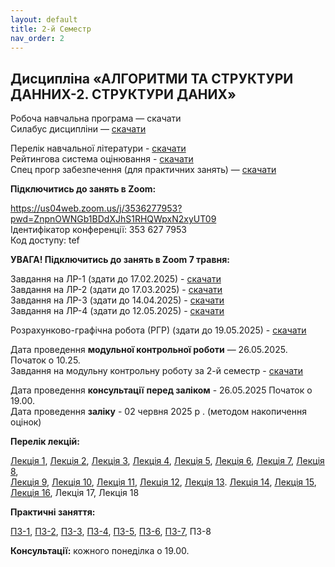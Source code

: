 ```yaml
---
layout: default
title: 2-й Семестр
nav_order: 2
---
```


## Дисципліна «АЛГОРИТМИ ТА СТРУКТУРИ ДАННИХ-2. СТРУКТУРИ ДАНИХ»

Робоча навчальна програма — скачати         
Силабус дисципліни — [скачати](https://www.dropbox.com/s/lyzcwwx155jycmv/%D0%90%D0%A1%D0%94-2_%D0%A1%D0%B8%D0%BB%D0%B0%D0%B1%D1%83%D1%81_121_%D0%B1%D0%B0%D0%BA_2-%D0%B9%20%D1%81%D0%B5%D0%BC%D0%B5%D1%81%D1%82%D1%80.pdf?dl=0)

Перелік навчальної літератури - [скачати](https://www.dropbox.com/s/19fz9yd1qi9i7i5/%D0%90%D0%A1%D0%94-2_%D0%A1%D0%BF%D0%B8%D1%81%D0%BE%D0%BA%20%D0%BB%D1%96%D1%82%D0%B5%D1%80%D0%B0%D1%82%D1%83%D1%80%D0%B8.pdf?dl=0)  
Рейтингова система оцінювання - [скачати](https://www.dropbox.com/s/o0ote8ya0f6eujz/%D0%90%D0%A1%D0%94-2_%D0%A0%D0%A1%D0%9E.pdf?dl=0)  
Спец прогр забезпечення (для практичних занять) — [скачати](https://www.dropbox.com/s/2fbxk32qv954tj7/%D0%90%D0%A1%D0%94-2_%D0%A1%D0%BF%D0%B5%D1%86%20%D0%9F%D0%97%20%D0%B4%D0%BB%D1%8F%20%D0%B7%D0%B0%D0%BD%D1%8F%D1%82%D1%8C.pdf?dl=0)

**Підключитись до занять в Zoom:**

[https://us04web.zoom.us/j/3536277953?pwd=ZnpnOWNGb1BDdXJhS1RHQWpxN2xyUT09  
](https://us04web.zoom.us/j/3536277953?pwd=ZnpnOWNGb1BDdXJhS1RHQWpxN2xyUT09)Ідентифікатор конференції: 353 627 7953  
Код доступу: tef

**УВАГА! Підключитись до занять в Zoom 7 травня:**

Завдання на ЛР-1  (здати до 17.02.2025)  - [скачати](https://www.dropbox.com/s/9zate8ma7h60d4e/%D0%90%D0%A1%D0%94-2_%D0%9B%D0%A0-1.pdf?dl=0)  
Завдання на ЛР-2 (здати до 17.03.2025)  - [скачати](https://www.dropbox.com/scl/fi/3smwxy6prncbhhci56ngu/2_-2.pdf?rlkey=utl74zocd5onalfy4ckp4lyh7&dl=0)  
Завдання на ЛР-3 (здати до 14.04.2025) - [скачати](https://www.dropbox.com/scl/fi/2lpxpk8j2pwhablp8a5gx/2_-3.pdf?rlkey=2h96wv6bja17bayfs04gcmhs8&dl=0)  
Завдання на ЛР-4 (здати до 12.05.2025) - [скачати](https://www.dropbox.com/scl/fi/hvu6uo766b9pfnarm6ey5/2_-4.pdf?rlkey=u1eiaiu331lzthbljuyijtyvx&dl=0) 

Розрахунково-графічна робота (РГР) (здати до 19.05.2025)   -  [скачати](https://www.dropbox.com/scl/fi/743gkwr9r3xgzobghfdn0/2_.pdf?rlkey=w04enannc6729o99g9fbsdw3p&dl=0)

Дата проведення **модульної контрольної роботи** — 26.05.2025. Початок о 10.25.  
Завдання на модульну контрольну роботу за 2-й семестр - [скачати](https://www.dropbox.com/scl/fi/nh7637h5ogq5p2xsqq20o/2_.pdf?rlkey=q1u5uwov36hcrlh8sd8lvrofi&dl=0)

Дата проведення **консультації** **перед заліком** - 26.05.2025  Початок о 19.00.  
Дата проведення **заліку** - 02 червня 2025 р . (методом накопичення оцінок)

**Перелік лекцій:**

[Лекція 1](https://www.dropbox.com/s/m64qdt0627an8tg/%D0%90%D0%A1%D0%94-2_%D0%9B%D0%B5%D0%BA%D1%86%D1%96%D1%8F-1.pdf?dl=0), [Лекція 2](https://www.dropbox.com/s/dke83cbeo59cudv/%D0%90%D0%A1%D0%94-2_%D0%9B%D0%B5%D0%BA%D1%86%D1%96%D1%8F-2.pdf?dl=0), [Лекція 3](https://www.dropbox.com/s/cc1v5a3y8pc5vjd/%D0%90%D0%A1%D0%94-2_%D0%9B%D0%B5%D0%BA%D1%86%D1%96%D1%8F-3.pdf?dl=0), [Лекція 4](https://www.dropbox.com/s/uw06ex7e8yfm68f/%D0%90%D0%A1%D0%94-2_%D0%9B%D0%B5%D0%BA%D1%86%D1%96%D1%8F-4.pdf?dl=0), [Лекція 5](https://www.dropbox.com/s/9l8cw02vb6cccdl/%D0%90%D0%A1%D0%94-2_%D0%9B%D0%B5%D0%BA%D1%86%D1%96%D1%8F-5.pdf?dl=0), [Лекція 6](https://www.dropbox.com/s/0sk769lqilpzs0v/%D0%90%D0%A1%D0%94-2_%D0%9B%D0%B5%D0%BA%D1%86%D1%96%D1%8F-6.pdf?dl=0), [Лекція 7](https://www.dropbox.com/s/qvx9axueyhfidi3/%D0%90%D0%A1%D0%94-2_%D0%9B%D0%B5%D0%BA%D1%86%D1%96%D1%8F-7.pdf?dl=0), [Лекція 8](https://www.dropbox.com/s/d3kljgu99rzox9p/%D0%90%D0%A1%D0%94-2_%D0%9B%D0%B5%D0%BA%D1%86%D1%96%D1%8F-8.pdf?dl=0),  
[Лекція 9](https://www.dropbox.com/s/p8i5qupcc7p0yaq/%D0%90%D0%A1%D0%94-2_%D0%9B%D0%B5%D0%BA%D1%86%D1%96%D1%8F-9.pdf?dl=0), [Лекція 10](https://www.dropbox.com/s/mrc7wkmua1o1l66/%D0%90%D0%A1%D0%94-2_%D0%9B%D0%B5%D0%BA%D1%86%D1%96%D1%8F-10.pdf?dl=0), [Лекція 11](https://www.dropbox.com/s/s2vllox64aqu158/%D0%90%D0%A1%D0%94-2_%D0%9B%D0%B5%D0%BA%D1%86%D1%96%D1%8F-11.pdf?dl=0), [Лекція 12](https://www.dropbox.com/s/gllfpl013ezvj8d/%D0%90%D0%A1%D0%94-2_%D0%9B%D0%B5%D0%BA%D1%86%D1%96%D1%8F-12.pdf?dl=0), [Лекція 13](https://www.dropbox.com/scl/fi/lv66737dx43qx4ujb6ukq/2_-13.pdf?rlkey=8zlamugq56gdafomv4uy4k54y&dl=0). [Лекція 14](https://www.dropbox.com/scl/fi/6qlsfw7p3lonhj7h2vqom/2_-14-15.pdf?rlkey=rt8ty8alnjx385etb7d8l8w48&dl=0), [Лекція 15](https://www.dropbox.com/scl/fi/6qlsfw7p3lonhj7h2vqom/2_-14-15.pdf?rlkey=rt8ty8alnjx385etb7d8l8w48&dl=0), [Лекція 16](https://www.dropbox.com/s/p5sxon6v40elff2/%D0%90%D0%A1%D0%94-2_%D0%9B%D0%B5%D0%BA%D1%86%D1%96%D1%8F-16.pdf?dl=0), Лекція 17, Лекція 18

**Практичні заняття:**

[ПЗ-1](https://www.dropbox.com/s/ehkgllv9lkjuy7m/%D0%90%D0%A1%D0%94-2_%D0%9F%D0%97-1.pdf?dl=0),  [ПЗ-2](https://www.dropbox.com/s/qsrymsqf3nln55b/%D0%90%D0%A1%D0%94-2_%D0%9F%D0%97-2.pdf?dl=0),   [ПЗ-3](https://www.dropbox.com/s/p5znffm3gm4uw9t/%D0%90%D0%A1%D0%94-2_%D0%9F%D0%97-3.pdf?dl=0),  [ПЗ-4](https://www.dropbox.com/s/fgl0zkcruj05d15/%D0%90%D0%A1%D0%94-2_%D0%9F%D0%97-4.pdf?dl=0),   [ПЗ-5](https://www.dropbox.com/s/kc30gj3ievryoh3/%D0%90%D0%A1%D0%94-2_%D0%9F%D0%97-5.pdf?dl=0),   [ПЗ-6](https://www.dropbox.com/s/7pcp71oi7navhzu/%D0%90%D0%A1%D0%94-2_%D0%9F%D0%97-6.pdf?dl=0),  [ПЗ-7](https://www.dropbox.com/s/28xas3opou3ib2m/%D0%90%D0%A1%D0%94-2_%D0%9F%D0%97-7.pdf?dl=0), ПЗ-8

**Консультації:** кожного понеділка о 19.00.
